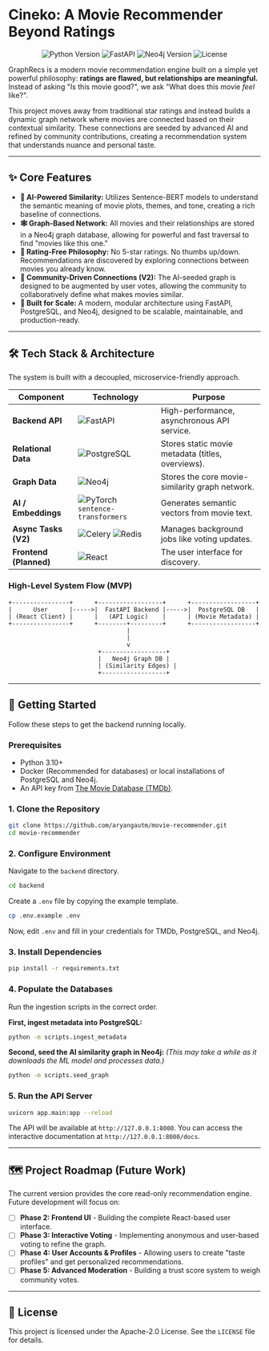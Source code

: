 <p align="center">
    <h1>Cineko: A Movie Recommender Beyond Ratings</h1>
</p>

<p align="center">
    <img src="https://img.shields.io/badge/Python-3.11+-blue.svg" alt="Python Version">
    <img src="https://img.shields.io/badge/Framework-FastAPI-green" alt="FastAPI">
    <img src="https://img.shields.io/badge/Graph-Neo4j-orange.svg" alt="Neo4j Version">
    <img src="https://img.shields.io/badge/license-Apache--2.0-lightgrey" alt="License">
</p>

GraphRecs is a modern movie recommendation engine built on a simple yet powerful philosophy: **ratings are flawed, but relationships are meaningful.** Instead of asking "Is this movie good?", we ask "What does this movie *feel* like?".

This project moves away from traditional star ratings and instead builds a dynamic graph network where movies are connected based on their contextual similarity. These connections are seeded by advanced AI and refined by community contributions, creating a recommendation system that understands nuance and personal taste.

---

## ✨ Core Features

*   **🧠 AI-Powered Similarity:** Utilizes Sentence-BERT models to understand the semantic meaning of movie plots, themes, and tone, creating a rich baseline of connections.
*   **🕸️ Graph-Based Network:** All movies and their relationships are stored in a Neo4j graph database, allowing for powerful and fast traversal to find "movies like this one."
*   **🚫 Rating-Free Philosophy:** No 5-star ratings. No thumbs up/down. Recommendations are discovered by exploring connections between movies you already know.
*   **🔗 Community-Driven Connections (V2):** The AI-seeded graph is designed to be augmented by user votes, allowing the community to collaboratively define what makes movies similar.
*   **🚀 Built for Scale:** A modern, modular architecture using FastAPI, PostgreSQL, and Neo4j, designed to be scalable, maintainable, and production-ready.

---

## 🛠️ Tech Stack & Architecture

The system is built with a decoupled, microservice-friendly approach.

| Component             | Technology                                                              | Purpose                                          |
| --------------------- | ----------------------------------------------------------------------- | ------------------------------------------------ |
| **Backend API**       | ![FastAPI](https://img.shields.io/badge/FastAPI-0?style=flat&logo=fastapi) | High-performance, asynchronous API service.      |
| **Relational Data**   | ![PostgreSQL](https://img.shields.io/badge/PostgreSQL-61DAFB?style=flat&logo=postgresql) | Stores static movie metadata (titles, overviews). |
| **Graph Data**        | ![Neo4j](https://img.shields.io/badge/Neo4j-white?style=flat&logo=neo4j) | Stores the core movie-similarity graph network.  |
| **AI / Embeddings**   | ![PyTorch](https://img.shields.io/badge/PyTorch-lightgrey?style=flat&logo=pytorch) `sentence-transformers` | Generates semantic vectors from movie text.      |
| **Async Tasks (V2)**  | ![Celery](https://img.shields.io/badge/Celery-37814A?style=flat&logo=celery) ![Redis](https://img.shields.io/badge/Redis-DC382D?style=flat&logo=redis) | Manages background jobs like voting updates.     |
| **Frontend (Planned)**| ![React](https://img.shields.io/badge/React-lightgrey?style=flat&logo=react) | The user interface for discovery.                |

### High-Level System Flow (MVP)

```
+----------------+      +------------------+      +------------------+
|      User      |----->|  FastAPI Backend |----->|  PostgreSQL DB   |
| (React Client) |      |   (API Logic)    |      | (Movie Metadata) |
+----------------+      +--------+---------+      +------------------+
                                 |
                                 |
                                 v
                         +------------------+
                         |   Neo4j Graph DB |
                         | (Similarity Edges) |
                         +------------------+
```

---

## 🚀 Getting Started

Follow these steps to get the backend running locally.

### Prerequisites

*   Python 3.10+
*   Docker (Recommended for databases) or local installations of PostgreSQL and Neo4j.
*   An API key from [The Movie Database (TMDb)](https://www.themoviedb.org/settings/api).

### 1. Clone the Repository

```bash
git clone https://github.com/aryangautm/movie-recommender.git
cd movie-recommender
```

### 2. Configure Environment

Navigate to the `backend` directory.

```bash
cd backend
```

Create a `.env` file by copying the example template.

```bash
cp .env.example .env
```

Now, edit `.env` and fill in your credentials for TMDb, PostgreSQL, and Neo4j.

### 3. Install Dependencies

```bash
pip install -r requirements.txt
```

### 4. Populate the Databases

Run the ingestion scripts in the correct order.

**First, ingest metadata into PostgreSQL:**

```bash
python -m scripts.ingest_metadata
```

**Second, seed the AI similarity graph in Neo4j:**
*(This may take a while as it downloads the ML model and processes data.)*

```bash
python -m scripts.seed_graph
```

### 5. Run the API Server

```bash
uvicorn app.main:app --reload
```

The API will be available at `http://127.0.0.1:8000`. You can access the interactive documentation at `http://127.0.0.1:8000/docs`.

---

## 🗺️ Project Roadmap (Future Work)

The current version provides the core read-only recommendation engine. Future development will focus on:

-   [ ] **Phase 2: Frontend UI** - Building the complete React-based user interface.
-   [ ] **Phase 3: Interactive Voting** - Implementing anonymous and user-based voting to refine the graph.
-   [ ] **Phase 4: User Accounts & Profiles** - Allowing users to create "taste profiles" and get personalized recommendations.
-   [ ] **Phase 5: Advanced Moderation** - Building a trust score system to weigh community votes.

---

## 📜 License

This project is licensed under the Apache-2.0 License. See the `LICENSE` file for details.